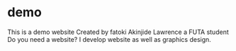 # demo
This is a demo website
Created by fatoki Akinjide Lawrence a FUTA student
Do you need a website? I develop website as well as graphics design.
